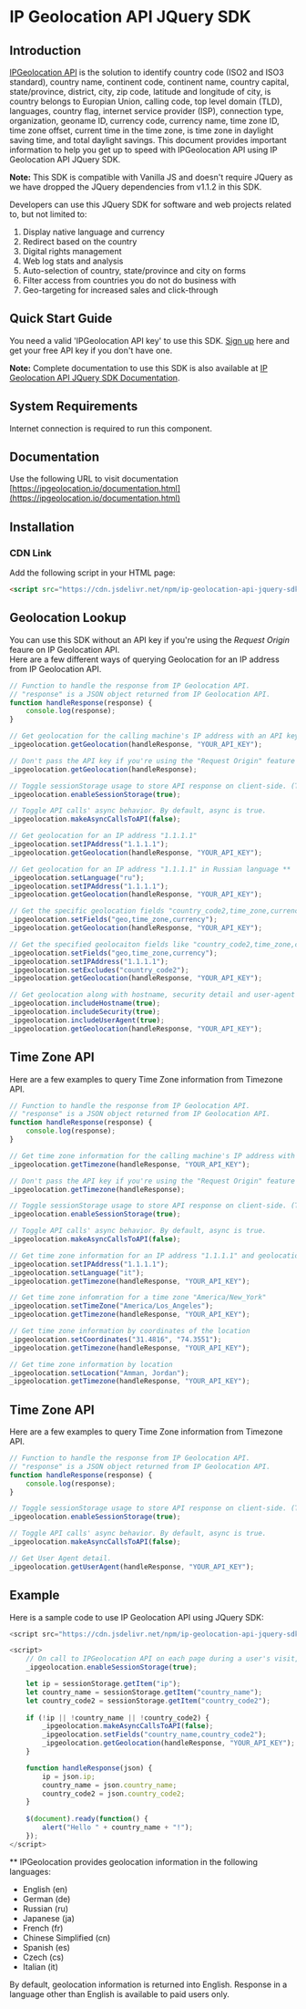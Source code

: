 # IP Geolocation API JQuery SDK

## Introduction

[IPGeolocation API](https://ipgeolocation.io) is the solution to identify country code (ISO2 and ISO3 standard), country name, continent code, continent name, country capital, state/province, district, city, zip code, latitude and longitude of city, is country belongs to Europian Union, calling code, top level domain (TLD), languages, country flag, internet service provider (ISP), connection type, organization, geoname ID, currency code, currency name, time zone ID, time zone offset, current time in the time zone, is time zone in daylight saving time, and total daylight savings. This document provides important information to help you get up to speed with IPGeolocation API using IP Geolocation API JQuery SDK.

**Note:** This SDK is compatible with Vanilla JS and doesn't require JQuery as we have dropped the JQuery dependencies from v1.1.2 in this SDK.

Developers can use this JQuery SDK for software and web projects related to, but not limited to:

1. Display native language and currency
2. Redirect based on the country
3. Digital rights management
4. Web log stats and analysis
5. Auto-selection of country, state/province and city on forms
6. Filter access from countries you do not do business with
7. Geo-targeting for increased sales and click-through

## Quick Start Guide

You need a valid 'IPGeolocation API key' to use this SDK. [Sign up](https://ipgeolocation.io/signup) here and get your free API key if you don't have one.

**Note:** Complete documentation to use this SDK is also available at [IP Geolocation API JQuery SDK Documentation](https://ipgeolocation.io/documentation/ip-geolocation-api-jquery-sdk.html).

## System Requirements  

Internet connection is required to run this component.

## Documentation
Use the following URL to visit documentation
[https://ipgeolocation.io/documentation.html](https://ipgeolocation.io/documentation.html)

## Installation
### CDN Link

Add the following script in your HTML page:

```html
<script src="https://cdn.jsdelivr.net/npm/ip-geolocation-api-jquery-sdk@1.1.3/ipgeolocation.min.js"></script>
```

## Geolocation Lookup

You can use this SDK without an API key if you're using the _Request Origin_ feaure on IP Geolocation API.  
Here are a few different ways of querying Geolocation for an IP address from IP Geolocation API.

```javascript
// Function to handle the response from IP Geolocation API.
// "response" is a JSON object returned from IP Geolocation API.
function handleResponse(response) {
    console.log(response);
}

// Get geolocation for the calling machine's IP address with an API key (optional, if you're using "Request Origin" feature at IP Geolocation API)
_ipgeolocation.getGeolocation(handleResponse, "YOUR_API_KEY");

// Don't pass the API key if you're using the "Request Origin" feature at IP Geolocation API
_ipgeolocation.getGeolocation(handleResponse);

// Toggle sessionStorage usage to store API response on client-side. (This is very handy as it will help users to avoid making duplicate API calls for a single visitor.)
_ipgeolocation.enableSessionStorage(true);

// Toggle API calls' async behavior. By default, async is true.
_ipgeolocation.makeAsyncCallsToAPI(false);

// Get geolocation for an IP address "1.1.1.1"
_ipgeolocation.setIPAddress("1.1.1.1");
_ipgeolocation.getGeolocation(handleResponse, "YOUR_API_KEY");

// Get geolocation for an IP address "1.1.1.1" in Russian language **
_ipgeolocation.setLanguage("ru");
_ipgeolocation.setIPAddress("1.1.1.1");
_ipgeolocation.getGeolocation(handleResponse, "YOUR_API_KEY");

// Get the specific geolocation fields "country_code2,time_zone,currency" for the calling machine's IP address
_ipgeolocation.setFields("geo,time_zone,currency");
_ipgeolocation.getGeolocation(handleResponse, "YOUR_API_KEY");

// Get the specified geolocaiton fields like "country_code2,time_zone,currency" for an IP address "1.1.1.1" and skip the "ip" field in the response
_ipgeolocation.setFields("geo,time_zone,currency");
_ipgeolocation.setIPAddress("1.1.1.1");
_ipgeolocation.setExcludes("country_code2");
_ipgeolocation.getGeolocation(handleResponse, "YOUR_API_KEY");

// Get geolocation along with hostname, security detail and user-agent detail.
_ipgeolocation.includeHostname(true);
_ipgeolocation.includeSecurity(true);
_ipgeolocation.includeUserAgent(true);
_ipgeolocation.getGeolocation(handleResponse, "YOUR_API_KEY");
```
## Time Zone API

Here are a few examples to query Time Zone information from Timezone API.

```javascript
// Function to handle the response from IP Geolocation API.
// "response" is a JSON object returned from IP Geolocation API.
function handleResponse(response) {
    console.log(response);
}

// Get time zone information for the calling machine's IP address with an API key (optional, if you're using "Request Origin" feature at IP Geolocation API)
_ipgeolocation.getTimezone(handleResponse, "YOUR_API_KEY");

// Don't pass the API key if you're using the "Request Origin" feature at IP Geolocation API
_ipgeolocation.getTimezone(handleResponse);

// Toggle sessionStorage usage to store API response on client-side. (This is very handy as it will help users to avoid making duplicate API calls for a single visitor.)
_ipgeolocation.enableSessionStorage(true);

// Toggle API calls' async behavior. By default, async is true.
_ipgeolocation.makeAsyncCallsToAPI(false);

// Get time zone information for an IP address "1.1.1.1" and geolocation information in Italian language **
_ipgeolocation.setIPAddress("1.1.1.1");
_ipgeolocation.setLanguage("it");
_ipgeolocation.getTimezone(handleResponse, "YOUR_API_KEY");

// Get time zone infomration for a time zone "America/New_York"
_ipgeolocation.setTimeZone("America/Los_Angeles");
_ipgeolocation.getTimezone(handleResponse, "YOUR_API_KEY");

// Get time zone information by coordinates of the location
_ipgeolocation.setCoordinates("31.4816", "74.3551");
_ipgeolocation.getTimezone(handleResponse, "YOUR_API_KEY");

// Get time zone information by location
_ipgeolocation.setLocation("Amman, Jordan");
_ipgeolocation.getTimezone(handleResponse, "YOUR_API_KEY");
```

## Time Zone API

Here are a few examples to query Time Zone information from Timezone API.

```javascript
// Function to handle the response from IP Geolocation API.
// "response" is a JSON object returned from IP Geolocation API.
function handleResponse(response) {
    console.log(response);
}

// Toggle sessionStorage usage to store API response on client-side. (This is very handy as it will help users to avoid making duplicate API calls for a single visitor.)
_ipgeolocation.enableSessionStorage(true);

// Toggle API calls' async behavior. By default, async is true.
_ipgeolocation.makeAsyncCallsToAPI(false);

// Get User Agent detail.
_ipgeolocation.getUserAgent(handleResponse, "YOUR_API_KEY");
```

## Example

Here is a sample code to use IP Geolocation API using JQuery SDK:

```javascript
<script src="https://cdn.jsdelivr.net/npm/ip-geolocation-api-jquery-sdk@1.1.3/ipgeolocation.min.js"></script>

<script>
    // On call to IPGeolocation API on each page during a user's visit, API response will be served from sessionStorage after the first page.
    _ipgeolocation.enableSessionStorage(true);

    let ip = sessionStorage.getItem("ip");
    let country_name = sessionStorage.getItem("country_name");
    let country_code2 = sessionStorage.getItem("country_code2");
            
    if (!ip || !country_name || !country_code2) {
        _ipgeolocation.makeAsyncCallsToAPI(false);
        _ipgeolocation.setFields("country_name,country_code2");
        _ipgeolocation.getGeolocation(handleResponse, "YOUR_API_KEY");
    }

    function handleResponse(json) {
        ip = json.ip;
        country_name = json.country_name;
        country_code2 = json.country_code2;
    }
                
    $(document).ready(function() {
        alert("Hello " + country_name + "!");
    });
</script>
```

** IPGeolocation provides geolocation information in the following languages:
* English (en)
* German (de)
* Russian (ru)
* Japanese (ja)
* French (fr)
* Chinese Simplified (cn)
* Spanish (es)
* Czech (cs)
* Italian (it)

By default, geolocation information is returned into English. Response in a language other than English is available to paid users only.